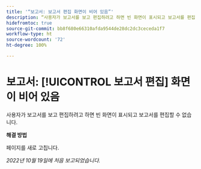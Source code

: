 ```yaml
---
title: '“보고서: 보고서 편집 화면이 비어 있음”'
description: “사용자가 보고서를 보고 편집하려고 하면 빈 화면이 표시되고 보고서를 편집할 수 없습니다.”
hidefromtoc: true
source-git-commit: bb8f680e66310afda9544de28dc2dc3ceceda1f7
workflow-type: ht
source-wordcount: '72'
ht-degree: 100%

---
```



# 보고서: [!UICONTROL 보고서 편집] 화면이 비어 있음

사용자가 보고서를 보고 편집하려고 하면 빈 화면이 표시되고 보고서를 편집할 수 없습니다.

**해결 방법**

페이지를 새로 고칩니다.

_2022년 10월 19일에 처음 보고되었습니다._

